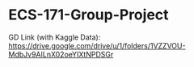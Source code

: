# ECS-171-Group-Project
GD Link (with Kaggle Data): https://drive.google.com/drive/u/1/folders/1VZZVOU-MdbJv9AILnX02oeYIXtNPDSGr
